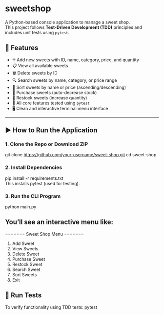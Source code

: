 # sweetshop
 
A Python-based console application to manage a sweet shop.  
This project follows **Test-Driven Development (TDD)** principles and includes unit tests using `pytest`.

## 🚀 Features

- ➕ Add new sweets with ID, name, category, price, and quantity
- 📋 View all available sweets
- 🗑️ Delete sweets by ID
- 🔍 Search sweets by name, category, or price range
- 🧮 Sort sweets by name or price (ascending/descending)
- 🛒 Purchase sweets (auto-decrease stock)
- 🔁 Restock sweets (increase quantity)
- 🧪 All core features tested using `pytest`
- 🖥️ Clean and interactive terminal menu interface

---

## ▶️ How to Run the Application

### 1. Clone the Repo or Download ZIP
git clone https://github.com/your-username/sweet-shop.git
cd sweet-shop

### 2. Install Dependencies
pip install -r requirements.txt                                                                                                          
This installs pytest (used for testing).

### 3. Run the CLI Program
python main.py

## You’ll see an interactive menu like:

======= Sweet Shop Menu =======
1. Add Sweet
2. View Sweets
3. Delete Sweet
4. Purchase Sweet
5. Restock Sweet
6. Search Sweet
7. Sort Sweets
0. Exit

## 🧪 Run Tests
To verify functionality using TDD tests:
pytest

